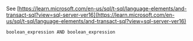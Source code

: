 See [https://learn.microsoft.com/en-us/sql/t-sql/language-elements/and-transact-sql?view=sql-server-ver16](https://learn.microsoft.com/en-us/sql/t-sql/language-elements/and-transact-sql?view=sql-server-ver16)
```
boolean_expression AND boolean_expression
```
